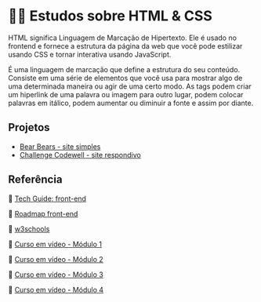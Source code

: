 # :technologist: Estudos sobre HTML & CSS

HTML significa Linguagem de Marcação de Hipertexto. Ele é usado no frontend e fornece a estrutura da página da web que você pode estilizar usando CSS e tornar interativa usando JavaScript.

É uma linguagem de marcação que define a estrutura do seu conteúdo. Consiste em uma série de elementos que você usa para mostrar algo de uma determinada maneira ou agir de uma certo modo. As tags podem criar um hiperlink de uma palavra ou imagem para outro lugar, podem colocar palavras em itálico, podem aumentar ou diminuir a fonte e assim por diante.

## Projetos
- [Bear Bears - site simples](https://userdajheni.github.io/estudos-html/projetos/projeto1/main.html)
- [Challenge Codewell - site respondivo](https://userdajheni.github.io/estudos-html/projetos/projeto2/index.html)

## Referência

:diamond_shape_with_a_dot_inside: [Tech Guide: front-end](https://techguide.sh/pt-BR/path/front-end/html-fundamentals/)

:diamond_shape_with_a_dot_inside: [Roadmap front-end](https://roadmap.sh/frontend)

:diamond_shape_with_a_dot_inside: [w3schools](https://www.w3schools.com/)

:diamond_shape_with_a_dot_inside: [Curso em vídeo - Módulo 1](https://www.cursoemvideo.com/curso/html5-css3-modulo1/)

:diamond_shape_with_a_dot_inside: [Curso em vídeo - Módulo 2](https://www.cursoemvideo.com/curso/curso-html5-e-css3-modulo-2-de-5-40-horas/)

:diamond_shape_with_a_dot_inside: [Curso em vídeo - Módulo 3](https://www.cursoemvideo.com/curso/curso-html5-e-css3-modulo-3-de-5-40-horas/)

:diamond_shape_with_a_dot_inside: [Curso em vídeo - Módulo 4](https://www.cursoemvideo.com/curso/curso-html5-e-css3-modulo-4-de-5-40-horas/)

